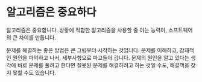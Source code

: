 # 알고리즘은 중요하다

알고리즘은 중요합니다. 상황에 적합한 알고리즘을 사용할 줄 아는 능력이, 소프트웨어의 큰 차이를 만듭니다. 

문제를 해결하는 좋은 방법은 큰 그림부터 시작하는 것입니다. 문제를 이해하고, 잠재적인 원인을 파악하고 나서, 세부사항으로 파고들어 갑니다. 문제의 원인을 알고 있다는 생각에 바로 문제를 풀려고 한다면 잘못된 문제를 해결하려고 하는 것일 수도, 해결책을 찾지 못할 수도 있습니다. 
<!--stackedit_data:
eyJoaXN0b3J5IjpbLTE5MjAwNTgwOTksLTExMTU5NTg3NCwtND
kwOTQ0MDQsNzMwOTk4MTE2XX0=
-->
